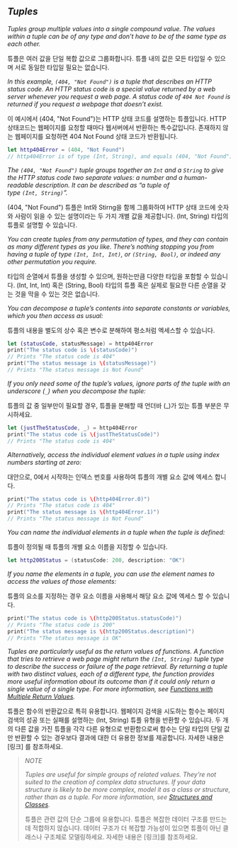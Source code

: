 ## *Tuples*

*Tuples group multiple values into a single compound value. The values within a tuple can be of any type and don’t have to be of the same type as each other.*

튜플은 여러 값을 단일 복합 값으로 그룹화합니다. 튜플 내의 값은 모든 타입일 수 있으며 서로 동일한 타입일 필요는 없습니다.



*In this example, `(404, "Not Found")` is a tuple that describes an HTTP status code. An HTTP status code is a special value returned by a web server whenever you request a web page. A status code of `404 Not Found` is returned if you request a webpage that doesn’t exist.*

이 예시에서 (404, "Not Found")는 HTTP 상태 코드를 설명하는 튜플입니다. HTTP 상태코드는 웹페이지를 요청할 때마다 웹서버에서 반환하는 특수값입니다. 존재하지 않는 웹페이지를 요청하면 404 Not Found 상태 코드가 반환됩니다.



```swift
let http404Error = (404, "Not Found")
// http404Error is of type (Int, String), and equals (404, "Not Found")
```

*The `(404, "Not Found")` tuple groups together an `Int` and a `String` to give the HTTP status code two separate values: a number and a human-readable description. It can be described as “a tuple of type `(Int, String)`”.*

(404, "Not Found") 튜플은 Int와 Stirng을 함께 그룹화하여 HTTP 상태 코드에 숫자와 사람이 읽을 수 있는 설명이라는 두 가지 개별 값을 제공합니다. (Int, String) 타입의 튜플로 설명할 수 있습니다.



*You can create tuples from any permutation of types, and they can contain as many different types as you like. There’s nothing stopping you from having a tuple of type `(Int, Int, Int)`, or `(String, Bool)`, or indeed any other permutation you require.*

타입의 순열에서 튜플을 생성할 수 있으며, 원하는만큼 다양한 타입을 포함할 수 있습니다. (Int, Int, Int) 혹은 (String, Bool)  타입의 튜플 혹은 실제로 필요한 다른 순열을 갖는 것을 막을 수 있는 것은 없습니다.



*You can decompose a tuple’s contents into separate constants or variables, which you then access as usual:*

튜플의 내용을 별도의 상수 혹은 변수로 분해하여 평소처럼 엑세스할 수 있습니다.



```swift
let (statusCode, statusMessage) = http404Error
print("The status code is \(statusCode)")
// Prints "The status code is 404"
print("The status message is \(statusMessage)")
// Prints "The status message is Not Found"
```



*If you only need some of the tuple’s values, ignore parts of the tuple with an underscore (`_`) when you decompose the tuple:*

튜플의 값 중 일부만이 필요할 경우, 튜플을 분해할 때 언더바 (_)가 있는 튜플 부분은 무시하세요.

```swift
let (justTheStatusCode, _) = http404Error
print("The status code is \(justTheStatusCode)")
// Prints "The status code is 404"
```

*Alternatively, access the individual element values in a tuple using index numbers starting at zero:*

대안으로, 0에서 시작하는 인덱스 번호를 사용하여 튜플의 개별 요소 값에 엑세스 합니다.



```swift
print("The status code is \(http404Error.0)")
// Prints "The status code is 404"
print("The status message is \(http404Error.1)")
// Prints "The status message is Not Found"
```

*You can name the individual elements in a tuple when the tuple is defined:*

튜플이 정의될 때 튜플의 개별 요소 이름을 지정할 수 있습니다.



```swift
let http200Status = (statusCode: 200, description: "OK")
```

*If you name the elements in a tuple, you can use the element names to access the values of those elements:*

튜플의 요소를 지정하는 경우 요소 이름을 사용해서 해당 요소 값에 엑세스 할 수 있습니다.

```swift
print("The status code is \(http200Status.statusCode)")
// Prints "The status code is 200"
print("The status message is \(http200Status.description)")
// Prints "The status message is OK"
```

*Tuples are particularly useful as the return values of functions. A function that tries to retrieve a web page might return the `(Int, String)` tuple type to describe the success or failure of the page retrieval. By returning a tuple with two distinct values, each of a different type, the function provides more useful information about its outcome than if it could only return a single value of a single type. For more information, see [Functions with Multiple Return Values](https://docs.swift.org/swift-book/LanguageGuide/Functions.html#ID164).*

튜플은 함수의 반환값으로 특히 유용합니다. 웹페이지 검색을 시도하는 함수는 페이지 검색의 성공 또는 실패를 설명하는 (Int, String) 튜플 유형을 반환할 수 있습니다. 두 개의 다른 값을 가진 튜플을 각각 다른 유형으로 반환함으로써 함수는 단일 타입의 단일 값만 반환할 수 있는 경우보다 결과에 대한 더 유용한 정보를 제공합니다. 자세한 내용은 [링크] 를 참조하세요.



> *NOTE*
> 
> *Tuples are useful for simple groups of related values. They’re not suited to the creation of complex data structures. If your data structure is likely to be more complex, model it as a class or structure, rather than as a tuple. For more information, see [Structures and Classes](https://docs.swift.org/swift-book/LanguageGuide/ClassesAndStructures.html).*
> 
> 튜플은 관련 값의 단순 그룹에 유용합니다. 튜플은 복잡한 데이터 구조를 만드는데 적합하지 않습니다. 데이터 구조가 더 복잡할 가능성이 있으면 튜플이 아닌 클래스나 구조체로 모델링하세요. 자세한 내용은 [링크]를 참조하세요.
